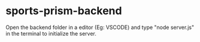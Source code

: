 # sports-prism-backend

Open the backend folder in a editor (Eg: VSCODE) and type "node server.js" in the terminal to initialize the server.
